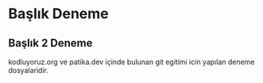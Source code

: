 # Başlık Deneme

## Başlık 2 Deneme

kodluyoruz.org ve patika.dev içinde bulunan git egitimi icin yapılan deneme dosyalaridir. 